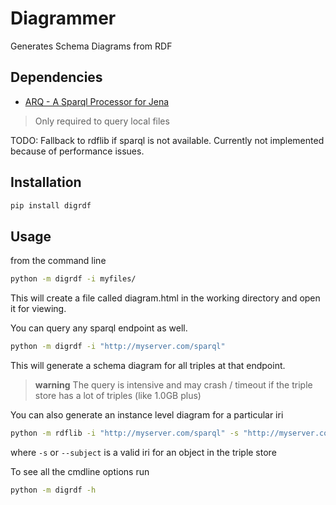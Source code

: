 # Diagrammer

Generates Schema Diagrams from RDF

## Dependencies

- [ARQ - A Sparql Processor for Jena](https://jena.apache.org/documentation/query/index.html)

> Only required to query local files

TODO: Fallback to rdflib if sparql is not available. Currently not implemented because of performance issues.

## Installation

```bash
pip install digrdf
```

## Usage

from the command line

```bash
python -m digrdf -i myfiles/
```

This will create a file called diagram.html in the working directory and open it for viewing.

You can query any sparql endpoint as well.

```bash
python -m digrdf -i "http://myserver.com/sparql"
```

This will generate a schema diagram for all triples at that endpoint.

> **warning** The query is intensive and may crash / timeout if the triple store has a lot of triples (like 1.0GB plus)

You can also generate an instance level diagram for a particular iri

```bash
python -m rdflib -i "http://myserver.com/sparql" -s "http://myserver.com/objects/1234"
```

where `-s` or `--subject` is a valid iri for an object in the triple store


To see all the cmdline options run

```bash
python -m digrdf -h
```
